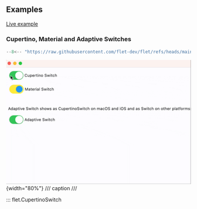 ## Examples

[Live example](https://flet-controls-gallery.fly.dev/input/cupertinoswitch)

### Cupertino, Material and Adaptive Switches

```python
--8<-- "https://raw.githubusercontent.com/flet-dev/flet/refs/heads/main/sdk/python/examples/controls/cupertino-switch/cupertino-material-and-adaptive.py"
```

![cupertino-material-and-adaptive](https://raw.githubusercontent.com/flet-dev/flet/main/sdk/python/examples/controls/cupertino-switch/media/cupertino-material-and-adaptive.gif){width="80%"}
/// caption
///

::: flet.CupertinoSwitch
